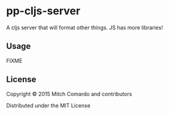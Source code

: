 # pp-cljs-server

A cljs server that will format other things. JS has more libraries!

## Usage

FIXME

## License

Copyright © 2015 Mitch Comardo and contributors

Distributed under the MIT License